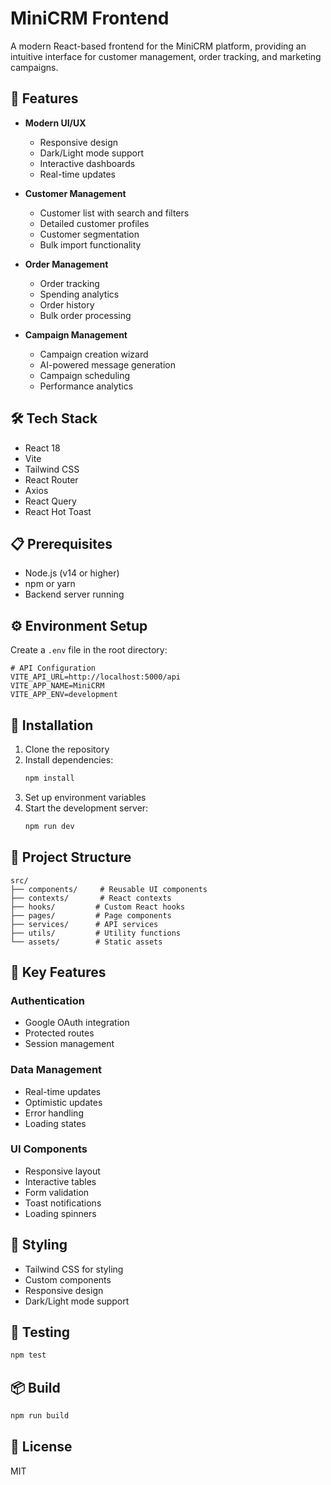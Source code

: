 # MiniCRM Frontend

A modern React-based frontend for the MiniCRM platform, providing an intuitive interface for customer management, order tracking, and marketing campaigns.

## 🚀 Features

- **Modern UI/UX**
  - Responsive design
  - Dark/Light mode support
  - Interactive dashboards
  - Real-time updates

- **Customer Management**
  - Customer list with search and filters
  - Detailed customer profiles
  - Customer segmentation
  - Bulk import functionality

- **Order Management**
  - Order tracking
  - Spending analytics
  - Order history
  - Bulk order processing

- **Campaign Management**
  - Campaign creation wizard
  - AI-powered message generation
  - Campaign scheduling
  - Performance analytics

## 🛠 Tech Stack

- React 18
- Vite
- Tailwind CSS
- React Router
- Axios
- React Query
- React Hot Toast

## 📋 Prerequisites

- Node.js (v14 or higher)
- npm or yarn
- Backend server running

## ⚙️ Environment Setup

Create a `.env` file in the root directory:

```env
# API Configuration
VITE_API_URL=http://localhost:5000/api
VITE_APP_NAME=MiniCRM
VITE_APP_ENV=development
```

## 🚀 Installation

1. Clone the repository
2. Install dependencies:
   ```bash
   npm install
   ```
3. Set up environment variables
4. Start the development server:
   ```bash
   npm run dev
   ```

## 📁 Project Structure

```
src/
├── components/     # Reusable UI components
├── contexts/       # React contexts
├── hooks/         # Custom React hooks
├── pages/         # Page components
├── services/      # API services
├── utils/         # Utility functions
└── assets/        # Static assets
```

## 🔑 Key Features

### Authentication
- Google OAuth integration
- Protected routes
- Session management

### Data Management
- Real-time updates
- Optimistic updates
- Error handling
- Loading states

### UI Components
- Responsive layout
- Interactive tables
- Form validation
- Toast notifications
- Loading spinners

## 🎨 Styling

- Tailwind CSS for styling
- Custom components
- Responsive design
- Dark/Light mode support

## 🧪 Testing

```bash
npm test
```

## 📦 Build

```bash
npm run build
```

## 📝 License

MIT 